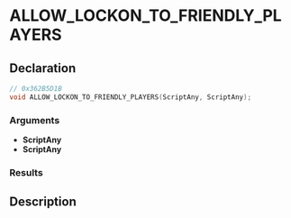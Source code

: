 # ALLOW_LOCKON_TO_FRIENDLY_PLAYERS

## Declaration
```cpp
// 0x362B5D1B
void ALLOW_LOCKON_TO_FRIENDLY_PLAYERS(ScriptAny, ScriptAny);
```

### Arguments
- **ScriptAny**
- **ScriptAny**

### Results

## Description
